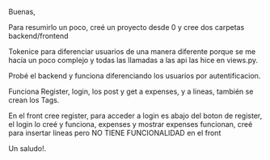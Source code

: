 Buenas, 

Para resumirlo un poco, creé un proyecto desde 0 y cree dos carpetas backend/frontend 

Tokenice para diferenciar usuarios de una manera diferente porque se me hacía un poco complejo y todas las llamadas a las api las hice en views.py.

Probé el backend y funciona diferenciando los usuarios por autentificacion.

Funciona Register, login, los post y get a expenses, y a lineas, también se crean los Tags.


En el front cree register, para acceder a login es abajo del boton de register, el login lo creé y funciona, expenses y mostrar expenses funcionan, creé para insertar lineas pero NO TIENE FUNCIONALIDAD en el front

Un saludo!.
